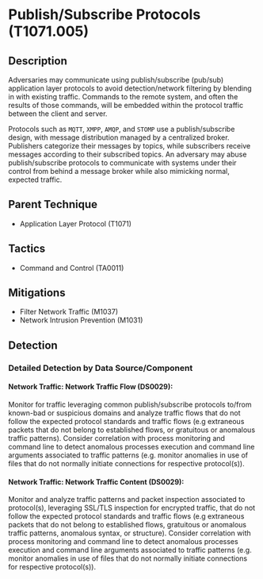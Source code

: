 # Publish/Subscribe Protocols (T1071.005)

## Description
Adversaries may communicate using publish/subscribe (pub/sub) application layer protocols to avoid detection/network filtering by blending in with existing traffic. Commands to the remote system, and often the results of those commands, will be embedded within the protocol traffic between the client and server. 

Protocols such as ```MQTT```, ```XMPP```, ```AMQP```, and ```STOMP``` use a publish/subscribe design, with message distribution managed by a centralized broker. Publishers categorize their messages by topics, while subscribers receive messages according to their subscribed topics. An adversary may abuse publish/subscribe protocols to communicate with systems under their control from behind a message broker while also mimicking normal, expected traffic.

## Parent Technique
- Application Layer Protocol (T1071)

## Tactics
- Command and Control (TA0011)

## Mitigations
- Filter Network Traffic (M1037)
- Network Intrusion Prevention (M1031)

## Detection

### Detailed Detection by Data Source/Component
#### Network Traffic: Network Traffic Flow (DS0029): 
Monitor for traffic leveraging common publish/subscribe protocols to/from known-bad or suspicious domains and analyze traffic flows that do not follow the expected protocol standards and traffic flows (e.g extraneous packets that do not belong to established flows, or gratuitous or anomalous traffic patterns). Consider correlation with process monitoring and command line to detect anomalous processes execution and command line arguments associated to traffic patterns (e.g. monitor anomalies in use of files that do not normally initiate connections for respective protocol(s)).

#### Network Traffic: Network Traffic Content (DS0029): 
Monitor and analyze traffic patterns and packet inspection associated to protocol(s), leveraging SSL/TLS inspection for encrypted traffic, that do not follow the expected protocol standards and traffic flows (e.g extraneous packets that do not belong to established flows, gratuitous or anomalous traffic patterns, anomalous syntax, or structure). Consider correlation with process monitoring and command line to detect anomalous processes execution and command line arguments associated to traffic patterns (e.g. monitor anomalies in use of files that do not normally initiate connections for respective protocol(s)).

